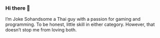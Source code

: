 ### Hi there 👋
I’m Joke Sohandsome a Thai guy with a passion for gaming and programming.
To be honest, little skill in either category.
However, that doesn’t stop me from loving both.

<!--
**JokeDev5555/JokeDev5555** is a ✨ _special_ ✨ repository because its `README.md` (this file) appears on your GitHub profile.

Here are some ideas to get you started:

- 🔭 I’m currently working on ...
- 🌱 I’m currently learning ...
- 👯 I’m looking to collaborate on ...
- 🤔 I’m looking for help with ...
- 💬 Ask me about ...
- 📫 How to reach me: ...
- 😄 Pronouns: ...
- ⚡ Fun fact: ...
-->
